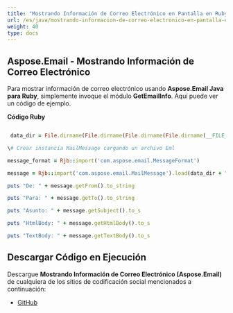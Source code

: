 ```yaml
---
title: "Mostrando Información de Correo Electrónico en Pantalla en Ruby"
url: /es/java/mostrando-informacion-de-correo-electronico-en-pantalla-en-ruby/
weight: 40
type: docs
---
```


## **Aspose.Email - Mostrando Información de Correo Electrónico**
Para mostrar información de correo electrónico usando **Aspose.Email Java para Ruby**, simplemente invoque el módulo **GetEmailInfo**. Aquí puede ver un código de ejemplo.

**Código Ruby**

``` ruby

 data_dir = File.dirname(File.dirname(File.dirname(File.dirname(__FILE__)))) + '/data/'

\# Crear instancia MailMessage cargando un archivo Eml

message_format = Rjb::import('com.aspose.email.MessageFormat')

message = Rjb::import('com.aspose.email.MailMessage').load(data_dir + "Message.eml")

puts "De: " + message.getFrom().to_string

puts "Para: " + message.getTo().to_string

puts "Asunto: " + message.getSubject().to_s

puts "HtmlBody: " + message.getHtmlBody().to_s

puts "TextBody: " + message.getTextBody().to_s

```
## **Descargar Código en Ejecución**
Descargue **Mostrando Información de Correo Electrónico (Aspose.Email)** de cualquiera de los sitios de codificación social mencionados a continuación:

- [GitHub](https://github.com/aspose-email/Aspose.Email-for-Java/blob/master/Plugins/Aspose_Email_Java_for_Ruby/lib/asposeemailjava/Email/getemailinfo.rb)